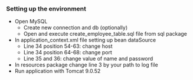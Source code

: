 ### Setting up the environment
* Open MySQL 
  * Create new connection and db (optionally) 
  * Open and execute create_employee_table.sql file from sql package
* In application_context.xml file setting up bean dataSource
  * Line 34 position 54-63: change host 
  * Line 34 position 64-68: change port
  * Line 35 and 36: change value of name and password
* In resources package change line 3 by your path to log file 
* Run application with Tomcat 9.0.52
